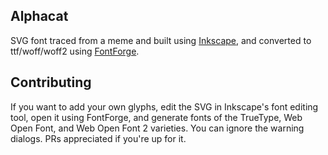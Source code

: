 Alphacat
--------

SVG font traced from a meme and built using [Inkscape](https://inkscape.en.softonic.com/), and converted to ttf/woff/woff2 using [FontForge](https://fontforge.org/en-US/).

Contributing
------------

If you want to add your own glyphs, edit the SVG in Inkscape's font editing tool, open it using FontForge, and generate fonts of the TrueType, Web Open Font, and Web Open Font 2 varieties.  You can ignore the warning dialogs.  PRs appreciated if you're up for it.
